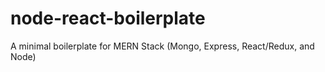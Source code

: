 # node-react-boilerplate
A minimal boilerplate for MERN Stack (Mongo, Express, React/Redux, and Node)
